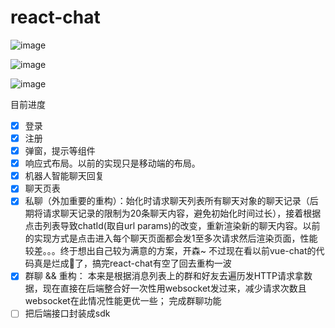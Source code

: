 # react-chat

![image](https://user-images.githubusercontent.com/24861316/42560354-0d569eb0-8529-11e8-924f-948bdc786426.png)

![image](https://user-images.githubusercontent.com/24861316/42560447-414e6676-8529-11e8-99c5-97ecf12b3d77.png)

![image](https://user-images.githubusercontent.com/24861316/42560766-09b51858-852a-11e8-9eb0-0a6d78857a5a.png)


目前进度

- [x] 登录
- [x] 注册
- [x] 弹窗，提示等组件
- [x] 响应式布局。以前的实现只是移动端的布局。
- [x] 机器人智能聊天回复
- [x] 聊天页表
- [x] 私聊（外加重要的重构）：始化时请求聊天列表所有聊天对象的聊天记录（后期将请求聊天记录的限制为20条聊天内容，避免初始化时间过长），接着根据点击列表导致chatId(取自url params)的改变，重新渲染新的聊天内容。以前的实现方式是点击进入每个聊天页面都会发1至多次请求然后渲染页面，性能较差。。。终于想出自己较为满意的方案，开森~ 不过现在看以前vue-chat的代码真是烂成💩了，搞完react-chat有空了回去重构一波
- [x] 群聊 && 重构： 本来是根据消息列表上的群和好友去遍历发HTTP请求拿数据，现在直接在后端整合好一次性用websocket发过来，减少请求次数且websocket在此情况性能更优一些； 完成群聊功能
- [ ] 把后端接口封装成sdk
